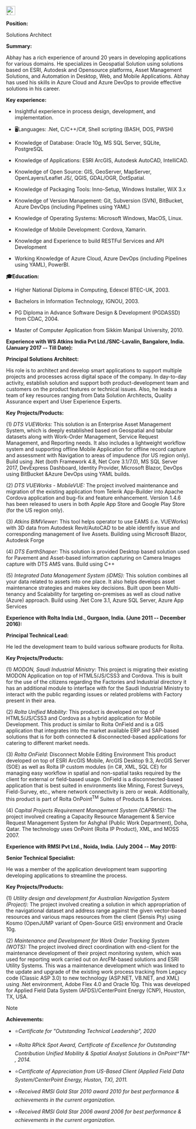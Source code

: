 <a href="https://www.linkedin.com/in/abhaymenon/" target="_blank">
    <img height="25px" src="https://img.shields.io/badge/-linkedin-%230e76a8?style=for-the-badge&logo=linkedin&logoColor=white" alt="Linkedin" />
  </a>

**Position:**

Solutions Architect

**Summary:**

Abhay has a rich experience of around 20 years in developing applications for various domains. He specializes in Geospatial Solution
using solutions based on ESRI, Autodesk and Opensource platforms, Asset Management Solutions, and Automation in Desktop, Web, and Mobile
Applications. Abhay has used his skills in Azure Cloud and Azure DevOps to provide effective solutions in his career.

**Key experience:**

-   Insightful experience in process design, development, and implementation.

-   🖥️Languages: .Net, C/C++/C#, Shell scripting (BASH, DOS, PWSH)

-   Knowledge of Database: Oracle 10g, MS SQL Server, SQLite, PostgreSQL

-   Knowledge of Applications: ESRI ArcGIS, Autodesk AutoCAD, IntelliCAD.

-   Knowledge of Open Source: GIS, GeoServer, MapServer, OpenLayers/Leaflet JS/, QGIS, GDAL/OGR, DotSpatial.

-   Knowledge of Packaging Tools: Inno-Setup, Windows Installer, WiX 3.x

-   Knowledge of Version Management: Git, Subversion (SVN), BitBucket, Azure DevOps (including Pipelines using YAML)

-   Knowledge of Operating Systems: Microsoft Windows, MacOS, Linux.

-   Knowledge of Mobile Development: Cordova, Xamarin.

-   Knowledge and Experience to build RESTFul Services and API Development

-   Working Knowledge of Azure Cloud, Azure DevOps (including Pipelines using YAML), PowerBI.

**🎓Education:**

-   Higher National Diploma in Computing, Edexcel BTEC-UK, 2003.

-   Bachelors in Information Technology, IGNOU, 2003.

-   PG Diploma in Advance Software Design & Development (PGDASSD) from CDAC, 2004.

-   Master of Computer Application from Sikkim Manipal University, 2010.

**Experience with WS Atkins India Pvt Ltd./SNC-Lavalin,
Bangalore, India. (January 2017 -- Till Date):**

**Principal Solutions Architect:**

His role is to architect and develop smart applications to support multiple projects and processes across digital space of the company. In
day-to-day activity, establish solution and support both product-development team and customers on the product features or
technical issues. Also, he leads a team of key resources ranging from Data Solution Architects, Quality Assurance expert and User Experience Experts.

**Key** **Projects/Products:**

(1) _DTS VUEWorks:_ This solution is an Enterprise Asset Management System, which is deeply established based on Geospatial
    and tabular datasets along with Work-Order Management, Service Request Management, and Reporting needs. It also includes a
    lightweight workflow system and supporting offline Mobile Application for offline record capture and assessment with
    Navigation to areas of impudence (for US region only). Build using .Net (both Framework 4.8, Net Core 3.1/7.0), MS SQL Server 2017,
    DevExpress Dashboard, Identity Provider, Microsoft Blazor, DevOps using BitBucket &Azure DevOps using YAML builds.

(2) _DTS VUEWorks - MobileVUE:_ The project involved maintenance and migration of the existing application from Telerik
    App-Builder into Apache Cordova application and bug-fix and feature enhancement. Version 1.4.6 has been released to users in both Apple
    App Store and Google Play Store (for the US region only). 

(3) _Atkins_ _BIMViewer_: This tool helps operator to use EAMS (i.e. VUEWorks) with 3D data from Autodesk Revit/AutoCAD to be able
    identify issue and corresponding management of live Assets. Building using Microsoft Blazor, Autodesk Forge

(4) _DTS_ _EarthShaper:_ This solution is provided Desktop based solution used for Pavement and Asset-based information
    capturing on Camera Images capture with DTS AMS vans. Build using C++

(5) _Integrated Data Management System (iDMS):_ This solution combines all your data related to assets into one place. It
    also helps develops asset maintenance strategies and makes key decisions. Built upon been Multi-tenancy and Scalability for
    targeting on-premises as well as cloud native (Azure) approach. Build using .Net Core 3.1, Azure SQL Server, Azure App Services


**Experience with Rolta India Ltd., Gurgaon, India. (June 2011 -- December 2016):**

**Principal Technical Lead:**

He led the development team to build various software products for Rolta.

**Key Projects/Products:**

(1) _MODON, Saudi Industrial Ministry:_ This project is migrating their existing MODON Application on top of HTML5/JS/CSS3
    and Cordova. This is built for the use of the citizens regarding the Factories and Industrial directory it has an additional module to
    interface with for the Saudi Industrial Ministry to interact with the public regarding issues or related problems with Factory present
    in their area.

(2) _Rolta Unified Mobility:_ This product is developed on top of HTML5/JS/CSS3 and Cordova as a hybrid application for Mobile
    Development. This product is similar to Rolta OnField and is a GIS application that integrates into the market available ERP and
    SAP-based solutions that is for both connected & disconnected-based applications for catering to different market needs.

(3) _Rolta OnField:_ Disconnect Mobile Editing Environment This product developed on top of ESRI ArcGIS Mobile, ArcGIS Desktop
    9.3, ArcGIS Server (SOE) as well as Rolta IP custom modules (in C#, XML, SQL CE) for managing easy workflow in spatial and non-spatial
    tasks required by the client for external or field-based usage. OnField is a disconnected-based application that is best suited in
    environments like Mining, Forest Surveys, Field-Survey, etc., where network connectivity is zero or weak. Additionally, this product is
    part of Rolta OnPoint<sup>TM</sup> Suites of Products & Services.

(4) _Capital Projects Requirement Management System (CAPRMS):_ The project involved creating a Capacity
    Resource Management & Service Request Management System for Ashghal (Public Work Department), Doha, Qatar. The technology uses OnPoint
    (Rolta IP Product), XML, and MOSS 2007.

**Experience with RMSI Pvt Ltd., Noida, India. (July 2004 -- May 2011):**

**Senior Technical Specialist:**

He was a member of the application development team supporting developing applications to streamline the process.

**Key Projects/Products:**

(1) _Utility design and development for Australian Navigation System (Project):_ The project involved creating a solution in
    which appropriation of the navigational dataset and address range against the given vector-based resources and various maps resources
    from the client (Sensis Pty) using Kosmo (OpenJUMP variant of Open-Source GIS) environment and Oracle 10g.

(2) _Maintenance and Development for Work Order Tracking System (WOTS):_ The project involved direct coordination with
    end-client for the maintenance development of their project monitoring system, which was used for reporting work carried out on
    ArcFM-based solutions and ESRI Utility Systems. This was a maintenance development which was linked to the update and upgrade
    of the existing work process tracking from Legacy code (Classic ASP 3.0) to new technology (ASP.NET, VB.NET, and XML) using .Net
    environment, Adobe Flex 4.0 and Oracle 10g. This was developed for Applied Field Data System (AFDS)/CenterPoint Energy (CNP), Houston,
    TX, USA.

> [!NOTE]
> **Achievements:**

-   ⭐*Certificate for "Outstanding Technical Leadership", 2020*

-   ⭐*Rolta RPick Spot Award, Certificate of Excellence for Outstanding Contribution Unified Mobility & Spatial Analyst Solutions in OnPoint^TM^ , 2014.*

-   ⭐*Certificate of Appreciation from US-Based Client (Applied Field Data System/CenterPoint Energy, Huston, TX), 2011.*

-   ⭐*Received RMSI Gold Star 2010 award 2010 for best performance & achievements in the current organization.*

-   ⭐*Received RMSI Gold Star 2006 award 2006 for best performance & achievements in the current organization.*



